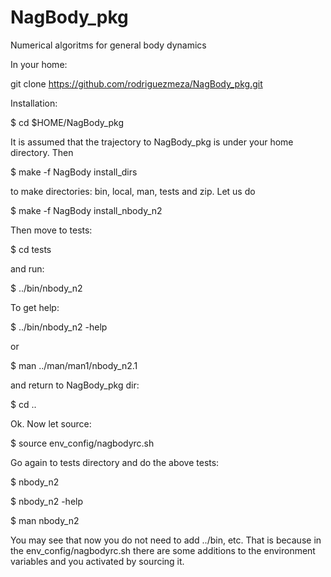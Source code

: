 # NagBody_pkg
Numerical algoritms for general body dynamics

In your home:

git clone https://github.com/rodriguezmeza/NagBody_pkg.git

Installation:

$ cd $HOME/NagBody_pkg

It is assumed that the trajectory to NagBody_pkg is under your home directory. Then

$ make -f NagBody install_dirs

to make directories: bin, local, man, tests and zip. Let us do

$ make -f NagBody install_nbody_n2

Then move to tests:

$ cd tests

and run:

$ ../bin/nbody_n2

To get help:

$ ../bin/nbody_n2 -help

or

$ man ../man/man1/nbody_n2.1

and return to NagBody_pkg dir:

$ cd ..

Ok. Now let source:

$ source env_config/nagbodyrc.sh

Go again to tests directory and do the above tests:

$ nbody_n2

$ nbody_n2 -help

$ man nbody_n2

You may see that now you do not need to add ../bin, etc. That is because in the env_config/nagbodyrc.sh there are some additions to the environment variables and you activated by sourcing it.




